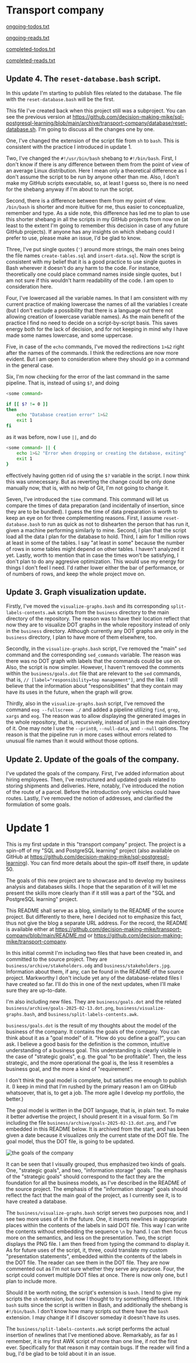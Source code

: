 # Transport company

[ongoing-todos.txt](ongoing-todos.txt)

[ongoing-reads.txt](ongoing-reads.txt)

[completed-todos.txt](completed-todos.txt)

[completed-reads.txt](completed-reads.txt)

## Update 4. The `reset-database.bash` script.

In this update I'm starting to publish files related to the database. The file with the `reset-database.bash` will be the first.

This file I've created back when this project still was a subproject. You can see the previous version at https://github.com/decision-making-mike/sql-postgresql-learning/blob/main/archive/transport-company/database/reset-database.sh. I'm going to discuss all the changes one by one.

One, I've changed the extension of the script file from `sh` to `bash`. This is consistent with the practice I introduced in update 1.

Two, I've changed the `#!/usr/bin/bash` shebang to `#!/bin/bash`. First, I don't know if there is any difference between them from the point of view of an average Linux distribution. Here I mean only a theoretical difference as I don't assume the script to be run by anyone other than me. Also, I don't make my GitHub scripts executable, so, at least I guess so, there is no need for the shebang anyway if I'm about to run the script.

Second, there is a difference between them from my point of view. `/bin/bash` is shorter and more ituitive for me, thus easier to conceptualize, remember and type. As a side note, this difference has led me to plan to use this shorter shebang in all the scripts in my GitHub projects from now on (at least to the extent I'm going to remember this decision in case of any future GitHub projects). If anyone has any insights on which shebang could I prefer to use, please make an issue, I'd be glad to know.

Three, I've put single quotes (`'`) around more strings, the main ones being the file names `create-tables.sql` and `insert-data.sql`. Now the script is consistent with my belief that it is a good practice to use single quotes in Bash wherever it doesn't do any harm to the code. For instance, theoretically one could place command names inside single quotes, but I am not sure if this wouldn't harm readability of the code. I am open to consideration here.

Four, I've lowercased all the variable names. In that I am consistent with my current practice of making lowercase the names of all the variables I create (but I don't exclude a possibility that there is a language out there not allowing creation of lowercase variable names). As the main benefit of the practice I find no need to decide on a script-by-script basis. This saves energy both for the lack of decision, and for not keeping in mind why I have made some names lowercase, and some uppercase.

Five, in case of the `echo` commands, I've moved the redirections `1>&2` right after the names of the commands. I think the redirections are now more evident. But I am open to consideration where they should go in a command in the general case.

Six, I'm now checking for the error of the last command in the same pipeline. That is, instead of using `$?`, and doing

```bash
<some command>

if [[ $? != 0 ]]
then
    echo "Database creation error" 1>&2
    exit 1
fi
```

as it was before, now I use `||`, and do

```bash
<some command> || {
    echo 1>&2 "Error when dropping or creating the database, exiting"
    exit 1
}
```

effectively having gotten rid of using the `$?` variable in the script. I now think this was unnecessary. But as reverting the change could be only done manually now, that is, with no help of Git, I'm not going to change it.

Seven, I've introduced the `time` command. This command will let us compare the times of data preparation (and incidentally of insertion, since they are to be bundled). I guess the time of data preparation is worth to keep an eye on for three complementing reasons. First, I assume `reset-database.bash` to run as quick as not to dishearten the person that has run it, given a machine performing similarly to mine. Second, I plan that the script load all the data I plan for the database to hold. Third, I aim for 1 million rows at least in some of the tables. I say "at least in some" because the number of rows in some tables might depend on other tables. I haven't analyzed it yet. Lastly, worth to mention that in case the times won't be satisfying, I don't plan to do any aggresive optimization. This would use my energy for things I don't feel I need. I'd rather lower either the bar of performance, or of numbers of rows, and keep the whole project move on.

## Update 3. Graph visualization update.

Firstly, I've moved the `visualize-graphs.bash` and its corresponding `split-labels-contents.awk` scripts from the `business` directory to the main directory of the repository. The reason was to have their location reflect that now they are to visualize DOT graphs in the whole repository instead of only in the `business` directory. Although currently any DOT graphs are only in the `business` directory, I plan to have more of them elsewhere, too.

Secondly, in the `visualize-graphs.bash` script, I've removed the "main" `sed` command and the corresponding `sed_commands` variable. The reason was there was no DOT graph with labels that the commands could be use on. Also, the script is now simpler. However, I haven't removed the comments within the `business/goals.dot` file that are relevant to the `sed` commands, that is, `// [label="responsibility=top management"]`, and the like. I still believe that the information about "responsibilities" that they contain may have its uses in the future, when the graph will grow.

Thirdly, also in the `visualize-graphs.bash` script, I've removed the command `eog --fullscreen ./` and added a pipeline utilizing `find`, `grep`, `xargs` and `eog`. The reason was to allow displaying the generated images in the whole repository, that is, recursively, instead of just in the main directory of it. One may note I use the `--print0`, `--null-data`, and `--null` options. The reason is that the pipeline run in more cases without errors related to unusual file names than it would without those options.

## Update 2. Update of the goals of the company.

I've updated the goals of the company. First, I've added information about hiring employees. Then, I've restructured and updated goals related to storing shipments and deliveries. Here, notably, I've introduced the notion of the route of a parcel. Before the introduction only vehicles could have routes. Lastly, I've removed the notion of addresses, and clarified the formulation of some goals.

# Update 1

This is my first update in this "transport company" project. The project is a spin-off of my "SQL and PostgreSQL learning" project (also available on GitHub at https://github.com/decision-making-mike/sql-postgresql-learning). You can find more details about the spin-off itself there, in update 50.

The goals of this new project are to showcase and to develop my business analysis and databases skills. I hope that the separation of it will let me present the skills more clearly than if it still was a part of the "SQL and PostgreSQL learning" project.

This README shall serve as a blog, similarly to the README of the source project. But differently to there, here I decided not to emphasize this fact, thus not give the blog a separate URL address. For the record, the README is available either at https://github.com/decision-making-mike/transport-company/blob/main/README.md or https://github.com/decision-making-mike/transport-company.

In this initial commit I'm including two files that have been created in, and committed to the source project. They are `business/archive/stakeholders.odg` and `business/stakeholders.jpg`. Information about them, if any, can be found in the README of the source project. Markworthy I don't include yet any of the database-related files I have created so far. I'll do this in one of the next updates, when I'll make sure they are up-to-date.

I'm also including new files. They are `business/goals.dot` and the related `business/archive/goals-2025-02-13.dot.png`, `business/visualize-graphs.bash`, and `business/split-labels-contents.awk`.

`business/goals.dot` is the result of my thoughts about the model of the business of the company. It contains the goals of the company. You can think about it as a "goal model" of it. "How do you define a goal?", you can ask. I believe a good basis for the definition is the common, intuitive understanding of a business goal. This understanding is clearly visible in the case of "strategic goals", e.g. the goal "to be profitable". Then, the less strategic, and the more operational the goal is, the less it resembles a business goal, and the more a kind of "requirement".

I don't think the goal model is complete, but satisfies me enough to publish it. (I keep in mind that I'm rushed by the primary reason I am on GitHub whatsoever, that is, to get a job. The more agile I develop my portfolio, the better.)

The goal model is written in the DOT language, that is, in plain text. To make it better advertise the project, I should present it in a visual form. So I'm including the file `business/archive/goals-2025-02-13.dot.png`, and I've embedded in this README below. It is archived from the start, and has been given a date because it visualizes only the current state of the DOT file. The goal model, thus the DOT file, is going to be updated.

![the goals of the company](business/archive/goals-2025-02-13.dot.png)

It can be seen that I visually grouped, thus emphasized two kinds of goals. One, "strategic goals", and two, "information storage" goals. The emphasis of the "strategic goals" should correspond to the fact they are the foundation for all the business models, as I've described in the README of the source project. The emphasis of the "information storage" goals should reflect the fact that the main goal of the project, as I currently see it, is to have created a database.

The `business/visualize-graphs.bash` script serves two purposes now, and I see two more uses of it in the future. One, it inserts newlines in appropriate places within the contents of the labels in said DOT file. This way I can write the contents without embedding the sequence `\n` by hand. I can then focus more on the semantics, and less on the presentation. Two, the script displays the PNG file. I am then freed from typing the command to display it. As for future uses of the script, it, three, could translate my custom "presentation statements", embedded within the contents of the labels in the DOT file. The reader can see them in the DOT file. They are now commented out as I'm not sure whether they serve any purpose. Four, the script could convert multiple DOT files at once. There is now only one, but I plan to include more.

Should it be worth noting, the script's extension is `bash`. I tend to give my scripts the `sh` extension, but now I thought to try something different. I think `bash` suits since the script is written in Bash, and additionally the shebang is `#!/bin/bash`. I don't know how many scripts out there have the `bash` extension. I may change it if I discover someday it doesn't have its uses.

The `business/split-labels-contents.awk` script performs the actual insertion of newlines that I've mentioned above. Remarkably, as far as I remember, it is my first AWK script of more than one line, if not the first ever. Specifically for that reason it may contain bugs. If the reader will find a bug, I'd be glad to be told about it in an issue.
